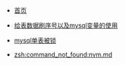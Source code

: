 - [首页](/README)

- [给表数据刷序号以及mysql变量的使用](/md/problem/给表数据刷序号以及mysql变量的使用.md)
- [mysql单表被锁](/md/problem-records/记一次mysql数据库死锁.md)
- [zsh:command_not_found:nvm.md](/md/problem-records/zsh:command_not_found:nvm.md)